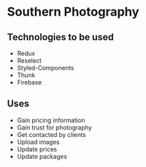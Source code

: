 # Southern Photography
## Technologies to be used
* Redux
* Reselect
* Styled-Components
* Thunk
* Firebase
## Uses
* Gain pricing information
* Gain trust for photography
* Get contacted by clients
* Upload images
* Update prices
* Update packages